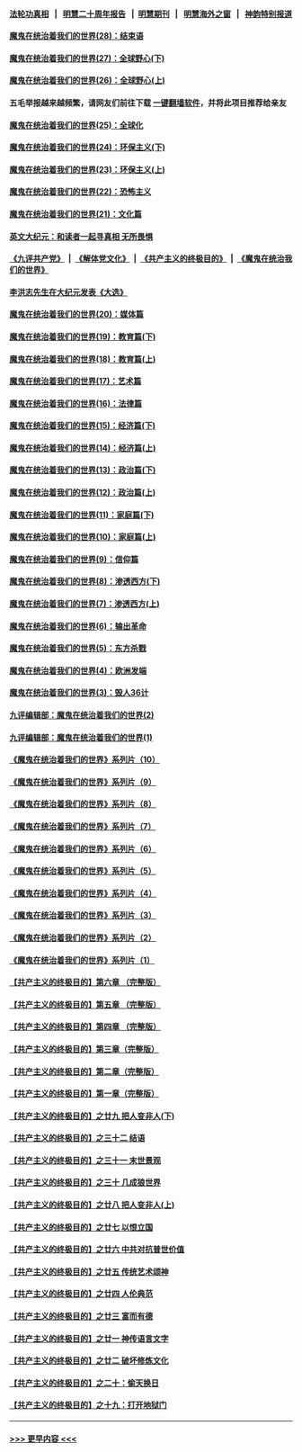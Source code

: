 #### [法轮功真相](https://github.com/gfw-breaker/truth/blob/master/README.md?t=0) &nbsp;&nbsp;|&nbsp;&nbsp; [明慧二十周年报告](https://github.com/gfw-breaker/mh-reports/blob/master/README.md?t=0) &nbsp;&nbsp;|&nbsp;&nbsp;[明慧期刊](https://github.com/gfw-breaker/mh-qikan) &nbsp;&nbsp;|&nbsp;&nbsp; [明慧海外之窗](https://github.com/gfw-breaker/mh-news/blob/master/README.md?t=0) &nbsp;&nbsp;|&nbsp;&nbsp; [神韵特别报道](https://github.com/gfw-breaker/mh-news/blob/master/shenyun.md?t=0)
#### [魔鬼在统治着我们的世界(28)：结束语](../pages/nsc422/n10936246.md?t=06140952) 
#### [魔鬼在统治着我们的世界(27)：全球野心(下)](../pages/nsc422/n10928319.md?t=06140952) 
#### [魔鬼在统治着我们的世界(26)：全球野心(上)](../pages/nsc422/n10900318.md?t=06140952) 
#### 五毛举报越来越频繁，请网友们前往下载 [一键翻墙软件](https://github.com/gfw-breaker/ssr-accounts)，并将此项目推荐给亲友
#### [魔鬼在统治着我们的世界(25)：全球化](../pages/nsc422/n10788205.md?t=06140952) 
#### [魔鬼在统治着我们的世界(24)：环保主义(下)](../pages/nsc422/n10695307.md?t=06140952) 
#### [魔鬼在统治着我们的世界(23)：环保主义(上)](../pages/nsc422/n10688613.md?t=06140952) 
#### [魔鬼在统治着我们的世界(22)：恐怖主义](../pages/nsc422/n10614727.md?t=06140952) 
#### [魔鬼在统治着我们的世界(21)：文化篇](../pages/nsc422/n10597706.md?t=06140952) 
#### [英文大纪元：和读者一起寻真相 无所畏惧](../pages/nsc422/n12542027.md?t=06140952) 
#### [《九评共产党》](https://github.com/begood0513/9ping.md/blob/master/README.md) &nbsp;|&nbsp; [《解体党文化》](../../../../jtdwh.md/blob/master/README.md)  &nbsp;|&nbsp; [《共产主义的终极目的》](../../../../gczydzjmd.md/blob/master/README.md) &nbsp;|&nbsp; [《魔鬼在统治我们的世界》](../../../../mgztzwmdsj.md/blob/master/README.md) 
#### [李洪志先生在大纪元发表《大选》](../pages/nsc422/n12534746.md?t=06140952) 
#### [魔鬼在统治着我们的世界(20)：媒体篇](../pages/nsc422/n10586579.md?t=06140952) 
#### [魔鬼在统治着我们的世界(19)：教育篇(下)](../pages/nsc422/n10564808.md?t=06140952) 
#### [魔鬼在统治着我们的世界(18)：教育篇(上)](../pages/nsc422/n10526970.md?t=06140952) 
#### [魔鬼在统治着我们的世界(17)：艺术篇](../pages/nsc422/n10499093.md?t=06140952) 
#### [魔鬼在统治着我们的世界(16)：法律篇](../pages/nsc422/n10485969.md?t=06140952) 
#### [魔鬼在统治着我们的世界(15)：经济篇(下)](../pages/nsc422/n10469975.md?t=06140952) 
#### [魔鬼在统治着我们的世界(14)：经济篇(上)](../pages/nsc422/n10457370.md?t=06140952) 
#### [魔鬼在统治着我们的世界(13)：政治篇(下)](../pages/nsc422/n10448270.md?t=06140952) 
#### [魔鬼在统治着我们的世界(12)：政治篇(上)](../pages/nsc422/n10444576.md?t=06140952) 
#### [魔鬼在统治着我们的世界(11)：家庭篇(下)](../pages/nsc422/n10440961.md?t=06140952) 
#### [魔鬼在统治着我们的世界(10)：家庭篇(上)](../pages/nsc422/n10435448.md?t=06140952) 
#### [魔鬼在统治着我们的世界(9)：信仰篇](../pages/nsc422/n10432159.md?t=06140952) 
#### [魔鬼在统治着我们的世界(8)：渗透西方(下)](../pages/nsc422/n10429603.md?t=06140952) 
#### [魔鬼在统治着我们的世界(7)：渗透西方(上)](../pages/nsc422/n10426013.md?t=06140952) 
#### [魔鬼在统治着我们的世界(6)：输出革命](../pages/nsc422/n10421536.md?t=06140952) 
#### [魔鬼在统治着我们的世界(5)：东方杀戮](../pages/nsc422/n10417707.md?t=06140952) 
#### [魔鬼在统治着我们的世界(4)：欧洲发端](../pages/nsc422/n10414890.md?t=06140952) 
#### [魔鬼在统治着我们的世界(3)：毁人36计](../pages/nsc422/n10411583.md?t=06140952) 
#### [九评编辑部：魔鬼在统治着我们的世界(2)](../pages/nsc422/n10410036.md?t=06140952) 
#### [九评编辑部：魔鬼在统治着我们的世界(1)](../pages/nsc422/n10406825.md?t=06140952) 
#### [《魔鬼在统治着我们的世界》系列片（10）](../pages/nsc422/n12292670.md?t=06140952) 
#### [《魔鬼在统治着我们的世界》系列片（9）](../pages/nsc422/n12290859.md?t=06140952) 
#### [《魔鬼在统治着我们的世界》系列片（8）](../pages/nsc422/n12287445.md?t=06140952) 
#### [《魔鬼在统治着我们的世界》系列片（7）](../pages/nsc422/n12283425.md?t=06140952) 
#### [《魔鬼在统治着我们的世界》系列片（6）](../pages/nsc422/n12282314.md?t=06140952) 
#### [《魔鬼在统治着我们的世界》系列片（5）](../pages/nsc422/n12281419.md?t=06140952) 
#### [《魔鬼在统治着我们的世界》系列片（4）](../pages/nsc422/n12274024.md?t=06140952) 
#### [《魔鬼在统治着我们的世界》系列片（3）](../pages/nsc422/n12271322.md?t=06140952) 
#### [《魔鬼在统治着我们的世界》系列片（2）](../pages/nsc422/n12269049.md?t=06140952) 
#### [《魔鬼在统治着我们的世界》系列片（1）](../pages/nsc422/n12267575.md?t=06140952) 
#### [【共产主义的终极目的】第六章 （完整版）](../pages/nsc422/n11428913.md?t=06140952) 
#### [【共产主义的终极目的】第五章 （完整版）](../pages/nsc422/n11428912.md?t=06140952) 
#### [【共产主义的终极目的】第四章 （完整版）](../pages/nsc422/n11428907.md?t=06140952) 
#### [【共产主义的终极目的】第三章（完整版）](../pages/nsc422/n11428848.md?t=06140952) 
#### [【共产主义的终极目的】第二章（完整版）](../pages/nsc422/n11428831.md?t=06140952) 
#### [【共产主义的终极目的】第一章（完整版）](../pages/nsc422/n11417651.md?t=06140952) 
#### [【共产主义的终极目的】之廿九 把人变非人(下)](../pages/nsc422/n11344140.md?t=06140952) 
#### [【共产主义的终极目的】之三十二 结语](../pages/nsc422/n11360535.md?t=06140952) 
#### [【共产主义的终极目的】之三十一 末世景观](../pages/nsc422/n11351129.md?t=06140952) 
#### [【共产主义的终极目的】之三十 几成狼世界](../pages/nsc422/n11348280.md?t=06140952) 
#### [【共产主义的终极目的】之廿八 把人变非人(上)](../pages/nsc422/n11340492.md?t=06140952) 
#### [【共产主义的终极目的】之廿七 以恨立国](../pages/nsc422/n11336944.md?t=06140952) 
#### [【共产主义的终极目的】之廿六 中共对抗普世价值](../pages/nsc422/n11324785.md?t=06140952) 
#### [【共产主义的终极目的】之廿五 传统艺术颂神](../pages/nsc422/n11296396.md?t=06140952) 
#### [【共产主义的终极目的】之廿四 人伦典范](../pages/nsc422/n11296397.md?t=06140952) 
#### [【共产主义的终极目的】之廿三 富而有德](../pages/nsc422/n11283598.md?t=06140952) 
#### [【共产主义的终极目的】之廿一 神传语言文字](../pages/nsc422/n11263265.md?t=06140952) 
#### [【共产主义的终极目的】之廿二 破坏修炼文化](../pages/nsc422/n11245728.md?t=06140952) 
#### [【共产主义的终极目的】之二十：偷天换日](../pages/nsc422/n11238846.md?t=06140952) 
#### [【共产主义的终极目的】之十九：打开地狱门](../pages/nsc422/n11206376.md?t=06140952) 

----
#### [ >>> 更早内容 <<< ](../indexes/nsc422-earlier.md)
